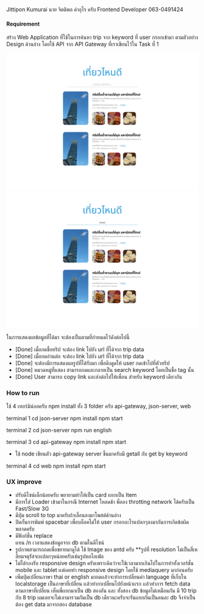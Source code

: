 Jittipon Kumurai
นาย จิตติพล คำอุไร ครับ 
Frontend Developer
063-0491424

#### Requirement

สร้าง Web Application ที่ใช้ในการค้นหา trip จาก keyword ที่ user กรอกเข้ามา ตามตัวอย่าง Design ด้านล่าง โดยใช้ API จาก API Gateway ที่เราเขียนไว้ใน Task ที่ 1

![](./design.jpg)
![](./design-searching.jpg)

ในการแสดงผลข้อมูลที่ได้มา จะต้องเป็นตามที่กำหนดไว้ดังต่อไปนี้

- [Done] เมื่อกดชื่อทริป จะต้อง link ไปยัง url ที่ได้จาก trip data
- [Done] เมื่อกดอ่านต่อ จะต้อง link ไปยัง url ที่ได้จาก trip data
- [Done] จะต้องมีการแสดงผลรูปที่ได้รับมา เพื่อดึงดูดให้ user กดเข้าไปที่ตัวทริป
- [Done] หมวดหมู่ที่แสดง สามารถกดและกลายเป็น search keyword โดยเป็นชื่อ tag นั้น
- [Done] User สามารถ copy link และส่งต่อไปให้เพื่อน สำหรับ keyword เดียวกัน


### How to run

ใช้ 4 เทอร์มิน่อลครับ npm install ทั้ง 3 folder ครับ api-gateway, json-server, web

terminal 1
    cd json-server
    npm install
    npm start

terminal 2
    cd json-server
    npm run english

terminal 3
    cd api-gateway
    npm install
    npm start
 - ใช้ node เขียนตัว api-gateway server ขึ้นมาครับมี getall กับ get by keyword

terminal 4
    cd web
    npm install
    npm start


### UX improve

 - ปรับดีไซน์เล็กน้อยครับ พยายามทำให้เป็น card เเยกเป็น Item 
 - มีการใส่ Loader เข้ามาในกรณี Internet โหลดช้า พี่ลอง throtting network ได้ครับเป็น Fast/Slow 3G 
 - มีปุ่ม scroll to top มาครับถ้าเลื่อนลงมาโพสต์ด้านล่าง
 - ปิดกั้นการพิมพ์ spacebar เพื่อบล็อคไม่ให้ user กรอกอะไรแปลกๆลงมากันการเกิดข้อผิดพลาดครับ
 - มีฟังก์ชั่น replace <br> แทน /n เวลาแสดงข้อมูลจาก db ตามในดีไซน์
 - รูปภาพสามารถกดเพื่อขยายมาดูได้ ใช้ Image ของ antd ครับ **รูปที่ resolution ไม่เป็นสี่เหลียมจตุรัสจะเเปลกๆหน่อยครับเช่นรูปหอไอเฟ่ล
 - ไม่ได้รองรับ responsive design ครับเพราะคิดว่าจะใช้เวลามากเกินไปในการทำทั้งเวอร์ชั่น mobile และ tablet เเต่เคยทำ responsive design โดยใช้ mediaquery มาก่อนครับ
 - เพิ่มปุ่มเปลี่ยนภาษา thai or english มากดเเล้วจะทำการเปลี่ยนค่า language ที่เก็บใน localstorage เป็นภาษาที่เปลี่ยน เเล้วทำกาเปลี่ยนไปยังหน้าเเรก เเล้วทำการ fetch data ตามภาษาที่เปลี่ยน เห็นพี่เเยกมาเป็น db สองอัน และ ทั้งสอง db ข้อมูลไม่เหมือนกัน มี 10 trip กับ 8 trip ผมเลยจะไม่เอามารวมกันเป็น db เดียวนะครับจะรันเเยกกันเป็นคนละ db จึงจำเป็นต้อง get data มาจากสอง database